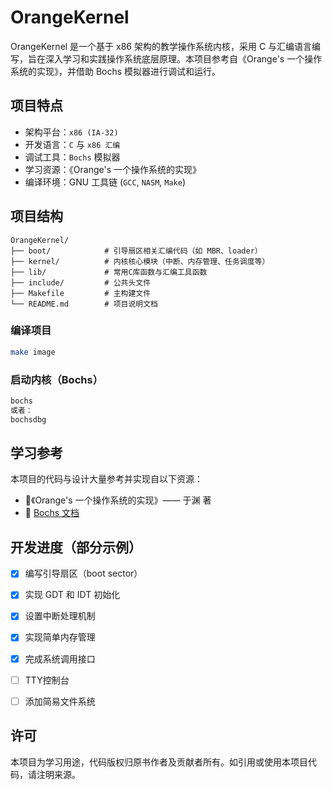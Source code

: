 
# OrangeKernel

OrangeKernel 是一个基于 x86 架构的教学操作系统内核，采用 C 与汇编语言编写，旨在深入学习和实践操作系统底层原理。本项目参考自《Orange's 一个操作系统的实现》，并借助 Bochs 模拟器进行调试和运行。

## 项目特点

- 架构平台：`x86 (IA-32)`
- 开发语言：`C` 与 `x86 汇编`
- 调试工具：`Bochs` 模拟器
- 学习资源：《Orange's 一个操作系统的实现》
- 编译环境：GNU 工具链 (`GCC`, `NASM`, `Make`)

## 项目结构

```
OrangeKernel/
├── boot/            # 引导扇区相关汇编代码（如 MBR、loader）
├── kernel/          # 内核核心模块（中断、内存管理、任务调度等）
├── lib/             # 常用C库函数与汇编工具函数
├── include/         # 公共头文件
├── Makefile         # 主构建文件
└── README.md        # 项目说明文档
```

### 编译项目

```bash
make image
```

### 启动内核（Bochs）

```bash
bochs
或者：
bochsdbg
```

## 学习参考

本项目的代码与设计大量参考并实现自以下资源：

- 📘《Orange's 一个操作系统的实现》—— 于渊 著
- 🔧 [Bochs 文档](https://bochs.sourceforge.io/)

## 开发进度（部分示例）

- [x] 编写引导扇区（boot sector）
- [x] 实现 GDT 和 IDT 初始化
- [x] 设置中断处理机制
- [x] 实现简单内存管理
- [x] 完成系统调用接口
- [ ] TTY控制台
- [ ] 添加简易文件系统


## 许可

本项目为学习用途，代码版权归原书作者及贡献者所有。如引用或使用本项目代码，请注明来源。



